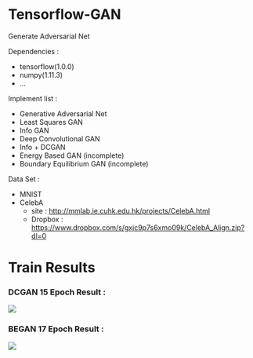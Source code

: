 # Tensorflow-GAN
Generate Adversarial Net

Dependencies :
  - tensorflow(1.0.0)
  - numpy(1.11.3)
  - ...
  
Implement list :
  - Generative Adversarial Net
  - Least Squares GAN
  - Info GAN
  - Deep Convolutional GAN
  - Info + DCGAN
  - Energy Based GAN (incomplete)
  - Boundary Equilibrium GAN (incomplete)
  
  
Data Set :
  - MNIST
  - CelebA
    - site : http://mmlab.ie.cuhk.edu.hk/projects/CelebA.html
    - Dropbox : https://www.dropbox.com/s/gxjc9p7s6xmo09k/CelebA_Align.zip?dl=0
    
    
# Train Results
    
### DCGAN 15 Epoch Result :
<img src="assets/DCGAN.gif">

### BEGAN 17 Epoch Result :
<img src="assets/BEGAN.gif">
